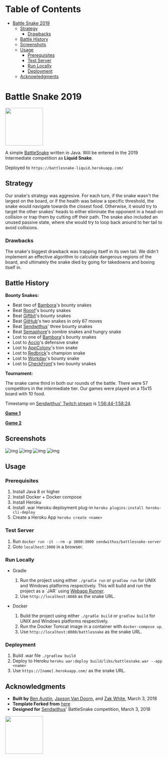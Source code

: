 
# Table of Contents

-   [Battle Snake 2019](#orgd6bce11)
    -   [Strategy](#org24d40c3)
        -   [Drawbacks](#org829ec48)
    -   [Battle History](#org21ee592)
    -   [Screenshots](#org724c68d)
    -   [Usage](#org0af2685)
        -   [Prerequisites](#orgd35566e)
        -   [Test Server](#orgbff479e)
        -   [Run Locally](#org23ed799)
        -   [Deployment](#orge0f762a)
    -   [Acknowledgments](#orge2f2566)



<a id="orgd6bce11"></a>

# Battle Snake 2019

<img height="120" width="120" src="https://github.com/woofers/battle-snake-2019/blob/master/screenshots/intermediate.png?raw=true" />

A simple [BattleSnake](https://www.battlesnake.io) written in Java.
Will be entered in the 2019 Intermediate competition as **Liquid Snake**.

Deployed to `https://battlesnake-liquid.herokuapp.com/`


<a id="org24d40c3"></a>

## Strategy

Our snake's strategy was aggresive. For each turn, if the snake wasn't
the largest on the board, or if the health was below a specific
threshold, the snake would navigate towards the closest food. Otherwise,
it would try to target the other snakes' heads to either eliminate the
opponent in a head-on collision or trap them by cutting off their path.
The snake also included an unused passive state, where she would try to
loop back around to her tail to avoid collisions.


<a id="org829ec48"></a>

### Drawbacks

The snake's biggest drawback was trapping itself in its own tail. We
didn't implement an effective algorithm to calculate dangerous regions
of the board, and ultimately the snake died by going for takedowns and
boxing itself in.


<a id="org21ee592"></a>

## Battle History

**Bounty Snakes:**

-   Beat two of [Bambora](https://www.bambora.com/en/ca/)'s bounty snakes
-   Beat [Rooof](https://www.rooof.com/)'s bounty snakes
-   Beat [Giftbit](https://www.giftbit.com/)'s bounty snakes
-   Beat [GitHub](https://github.com)'s two snakes in only 67 moves
-   Beat [Sendwithus](https://www.sendwithus.com/)' three bounty snakes
-   Beat [Semaphore](https://semaphoresolutions.com/)'s zombie snakes and hungry snake
-   Lost to one of [Bambora](https://www.bambora.com/en/ca/)'s bounty snakes
-   Lost to [Accio](https://myaccio.com/)'s defensive snake
-   Lost to [AppColony](http://www.appcolony.ca/)'s tron snake
-   Lost to [Redbrick](https://rdbrck.com/)'s champion snake
-   Lost to [Workday](https://www.workday.com/)'s bounty snake
-   Lost to [CheckFront](https://www.checkfront.com/)'s two bounty snakes

**Tournament:**

The snake came third in both our rounds of the battle. There were 57
competitors in the intermediate tier.  Our games were played on a 15x15 board with 10 food.

Timestamp on [Sendwithus'
Twitch stream](https://www.twitch.tv/videos/234961139) is
[1:56:44-1:58:24](https://www.twitch.tv/videos/234961139?t=01h56m44s).

**[Game 1](https://clips.twitch.tv/SplendidNiceKoalaTwitchRPG)**

**[Game 2](https://clips.twitch.tv/GentleCrispyReubenCorgiDerp)**


<a id="org724c68d"></a>

## Screenshots

![img](./screenshots/snake-0.png) ![img](./screenshots/snake-1.png)
![img](./screenshots/snake-2.png) ![img](./screenshots/snake-3.png)


<a id="org0af2685"></a>

## Usage


<a id="orgd35566e"></a>

### Prerequisites

1.  Install Java 8 or higher
2.  Install Docker + Docker compose
3.  Install Heroku
4.  Install .war Heroku deployment plug-in `heroku plugins:install heroku-cli-deploy`
5.  Create a Heroku App `heroku create <name>`


<a id="orgbff479e"></a>

### Test Server

1.  Run `docker run -it --rm -p 3000:3000 sendwithus/battlesnake-server`
2.  Goto `localhost:3000` in a browser.


<a id="org23ed799"></a>

### Run Locally

-   Gradle

    1.  Run the project using either `./gradle run` or `gradlew run` for UNIX and Windows platforms respectively.  This will build and run the project as a \`JAR\` using [Webapp Runner](https://github.com/jsimone/webapp-runner).
    2.  Use `http://localhost:8080` as the snake URL.

-   Docker

    1.  Build the project using either `./gradle build` or `gradlew build` for UNIX and Windows platforms respectively.
    2.  Run the Docker Tomcat image in a container with `docker-compose up`.
    3.  Use `http://localhost:8080/battlesnake` as the snake URL.


<a id="orge0f762a"></a>

### Deployment

1.  Build .war file `./gradlew build`
2.  Deploy to Heroku `heroku war:deploy build/libs/battlesnake.war --app <name>`
3.  Use `https://[name].herokuapp.com/` as the snake URL.


<a id="orge2f2566"></a>

## Acknowledgments

-   **Built by** [Ben Austin](https://github.com/austinben),
    [Jaxson Van Doorn](https://github.com/woofers), and
    [Zak White](https://github.com/zakwht), March 3, 2018
-   **Template Forked from**
    [here](https://github.com/tflinz/BasicBattleSnake2018)
-   **Designed for** [Sendwithus](https://github.com/sendwithus)'
    BattleSnake competition, March 3, 2018

<img align="left" height="120" width="120" src="https://github.com/woofers/battle-snake-2019/blob/master/screenshots/intermediate.png?raw=true" />
